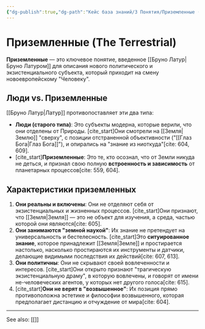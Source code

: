 ```yaml
---
{"dg-publish":true,"dg-path":"Кейс база знаний/3 Понятия/Приземленные (The Terrestrial)","permalink":"/kejs-baza-znanij/3-ponyatiya/prizemlennye-the-terrestrial/"}
---
```


# Приземленные (The Terrestrial)

**Приземленные** — это ключевое понятие, введенное [[Бруно Латур\|Бруно Латуром]] для описания нового политического и экзистенциального субъекта, который приходит на смену новоевропейскому "Человеку".

## Люди vs. Приземленные
[[Бруно Латур\|Латур]] противопоставляет эти два типа:
- **Люди (старого типа)**: Это субъекты модерна, которые верили, что они отделены от Природы. [cite_start]Они смотрели на [[Земля\|Землю]] "сверху", с позиции отстраненной объективности ("[[Глаз Бога\|Глаз Бога]]"), и опирались на "знание из ниоткуда"[cite: 604, 609].
- [cite_start]**Приземленные**: Это те, кто осознал, что от Земли никуда не деться, и признал свою полную **встроенность и зависимость** от планетарных процессов[cite: 559, 604].

## Характеристики приземленных
1.  **Они реальны и включены**: Они не отделяют себя от экзистенциальных и жизненных процессов. [cite_start]Они признают, что [[Земля\|Земля]] — это не объект для изучения, а среда, частью которой они являются[cite: 605].
2.  **Они занимаются "земной наукой"**: Их знание не претендует на универсальность и бестелесность. [cite_start]Это **ситуированное знание**, которое принадлежит [[Земля\|Земле]] и простирается настолько, насколько простираются их инструменты и датчики, делающие видимыми последствия их действий[cite: 607, 613].
3.  **Они политичны**: Они не скрывают своей вовлеченности и интересов. [cite_start]Они открыто признают "трагическую экзистенциальную драму", в которую вовлечены, и говорят от имени не-человеческих агентов, у которых нет другого голоса[cite: 615].
4.  [cite_start]**Они не верят в "возвышенное"**: Их позиция прямо противоположна эстетике и философии возвышенного, которая предполагает дистанцию и отчуждение от мира[cite: 604].






---
See also:
[[]]
